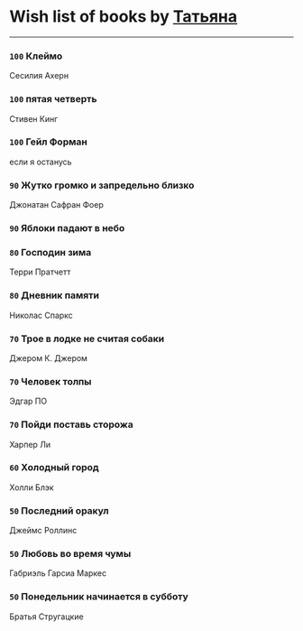 # Wish list of books by [Татьяна](http://vk.com/id73529875)
---

### `100` Клеймо
Сесилия Ахерн

### `100` пятая четверть
Стивен Кинг

### `100` Гейл Форман
если я останусь

### `90` Жутко громко и запредельно близко
Джонатан Сафран Фоер

### `90` Яблоки падают в небо

### `80` Господин зима
Терри Пратчетт

### `80` Дневник памяти
Николас Спаркс

### `70` Трое в лодке не считая собаки
Джером К. Джером

### `70` Человек толпы
Эдгар ПО

### `70` Пойди поставь сторожа
Харпер Ли

### `60` Холодный город
Холли Блэк

### `50` Последний оракул
Джеймс Роллинс

### `50` Любовь во время чумы
Габриэль Гарсиа Маркес

### `50` Понедельник начинается в субботу
Братья Стругацкие

